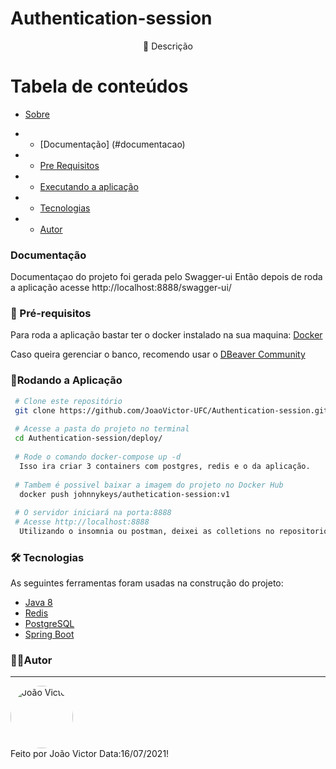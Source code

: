
 <h1> Authentication-session </h1>
 <p id="sobre" align="center">
📱 Descrição   <!-- Uma aplicação para fazer autenticação de usuarios e salvar a sessão no Redis -->

Tabela de conteúdos 
================= 
<!--ts-->
 * [Sobre](#sobre) 
  
 *  * [Documentação] (#documentacao)
 *  * [Pre Requisitos](#pre-requisitos)
 *  * [Executando a aplicação](#rodando)
 * * [Tecnologias](#tecnologias)
 *  * [Autor](#autor)
 <!--te-->

### Documentação<a id="documentacao"></a>
 
 Documentaçao do projeto foi gerada pelo Swagger-ui
 Então depois de roda a aplicação acesse http://localhost:8888/swagger-ui/
 
### 🛒 Pré-requisitos<a id="pre-requisitos"></a>

  Para roda a aplicação bastar ter o docker instalado na sua maquina:
 [Docker](https://www.docker.com/)
 
 Caso queira gerenciar o banco, recomendo usar o [DBeaver Community](https://dbeaver.io/)
 
   ### 📀Rodando a Aplicação<a id="rodando"></a>
   
````bash 
 # Clone este repositório
 git clone https://github.com/JoaoVictor-UFC/Authentication-session.git
 
 # Acesse a pasta do projeto no terminal
 cd Authentication-session/deploy/
 
 # Rode o comando docker-compose up -d
  Isso ira criar 3 containers com postgres, redis e o da aplicação.
  
 # Tambem é possivel baixar a imagem do projeto no Docker Hub
  docker push johnnykeys/authetication-session:v1
 
 # O servidor iniciará na porta:8888
 # Acesse http://localhost:8888
  Utilizando o insomnia ou postman, deixei as colletions no repositorio
 ````
 
### 🛠 Tecnologias<a id="tecnologias"></a>
 As seguintes ferramentas foram usadas na construção do projeto:
 
  - [Java 8](https://www.oracle.com/br/java/technologies/javase/javase-jdk8-downloads.html) 
  - [Redis](https://redis.io/)
  - [PostgreSQL](https://www.postgresql.org/)
  - [Spring Boot](https://spring.io/projects/spring-boot)

### 👨‍💻Autor <a id="autor"> </a>

---
<a href="https://github.com/JoaoVictor-UFC" style="text-decoration: none;">
<img style="border-radius: 50%;" src="https://avatars.githubusercontent.com/u/56576465?v=4" width="100px;"  alt="João Victor"/>

<br />
<span> Feito por João Victor 
  Data:16/07/2021! </span> 
</a> 
